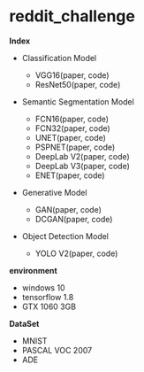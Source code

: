 # reddit_challenge

**Index**
- Classification Model
    - VGG16(paper, code)
    - ResNet50(paper, code)

- Semantic Segmentation Model
    - FCN16(paper, code)
    - FCN32(paper, code)
    - UNET(paper, code)
    - PSPNET(paper, code)
    - DeepLab V2(paper, code)
    - DeepLab V3(paper, code)
    - ENET(paper, code)

- Generative Model
    - GAN(paper, code)
    - DCGAN(paper, code)

- Object Detection Model
    - YOLO V2(paper, code)

**environment**
- windows 10
- tensorflow 1.8
- GTX 1060 3GB

**DataSet**
- MNIST
- PASCAL VOC 2007
- ADE